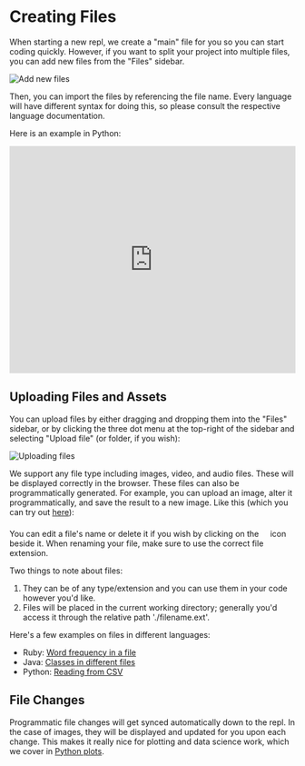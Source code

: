 # Creating Files

When starting a new repl, we create a "main" file for you so you can start coding quickly. However, if you want to split your project into multiple files, you can add new files from the "Files" sidebar.

![Add new files](/images/repls/add_file.png)

Then, you can import the files by referencing the file name. Every language will have different syntax for doing this, so please consult the respective language documentation.

Here is an example in Python:

<iframe height="400px" width="100%" src="https://repl.it/@amasad/modules?lite=true" scrolling="no" frameborder="no" allowtransparency="true" allowfullscreen="true" sandbox="allow-forms allow-pointer-lock allow-popups allow-same-origin allow-scripts allow-modals"></iframe>

## Uploading Files and Assets

You can upload files by either dragging and dropping them into the "Files" sidebar, or by clicking the three dot menu at the top-right of the sidebar and selecting "Upload file" (or folder, if you wish):

![Uploading files](/images/repls/upload.png)

We support any file type including images, video, and audio files. These will be displayed correctly in the browser. These files can also be programmatically generated. For example, you can upload an image, alter it programmatically, and save the result to a new image.
Like this (which you can try out [here](https://repl.it/@masonclayton/rotatify)):

You can edit a file's name or delete it if you wish by clicking on the
<img
  src="https://i.imgur.com/Fsg7XB2.png"
  style="height: 24px; vertical-align:text-bottom; width: 6px; margin: 0 3px; display: inline-block;"
/>
icon beside it. When renaming your file, make sure to use the correct
file extension.

Two things to note about files:

1. They can be of any type/extension and you can use them in your code however you'd like.
2. Files will be placed in the current working directory; generally you'd access it through the relative path './filename.ext'.

Here's a few examples on files in different languages:
- Ruby: [Word frequency in a file](https://repl.it/@masonclayton/Word-frequency-in-a-file)
- Java: [Classes in different files](https://repl.it/@masfrost/Classes-in-different-files)
- Python: [Reading from CSV](https://repl.it/@amasad/CSV-Example)

## File Changes

Programmatic file changes will get synced automatically down to the repl. In the case of images, they will be displayed and updated for you upon each change. This makes it really nice for plotting and data science work, which we cover in [Python plots](/repls/python-plots).
